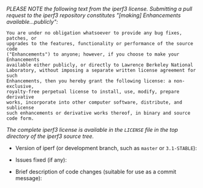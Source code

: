 _PLEASE NOTE the following text from the iperf3 license.  Submitting a
pull request to the iperf3 repository constitutes "[making]
Enhancements available...publicly":_

```
You are under no obligation whatsoever to provide any bug fixes, patches, or
upgrades to the features, functionality or performance of the source code
("Enhancements") to anyone; however, if you choose to make your Enhancements
available either publicly, or directly to Lawrence Berkeley National
Laboratory, without imposing a separate written license agreement for such
Enhancements, then you hereby grant the following license: a non-exclusive,
royalty-free perpetual license to install, use, modify, prepare derivative
works, incorporate into other computer software, distribute, and sublicense
such enhancements or derivative works thereof, in binary and source code form.
```

_The complete iperf3 license is available in the `LICENSE` file in the
top directory of the iperf3 source tree._

* Version of iperf (or development branch, such as `master` or `3.1-STABLE`):

* Issues fixed (if any):

* Brief description of code changes (suitable for use as a commit message):

